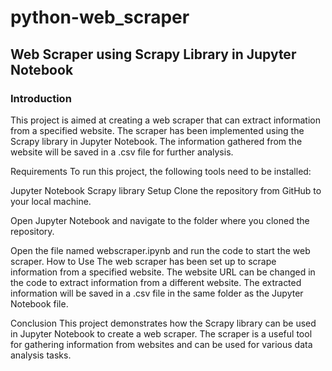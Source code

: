 # python-web_scraper
## Web Scraper using Scrapy Library in Jupyter Notebook 

### Introduction
This project is aimed at creating a web scraper that can extract information from a specified website. 
The scraper has been implemented using the Scrapy library in Jupyter Notebook. The information gathered from the website will be saved in a .csv file for further analysis.

Requirements
To run this project, the following tools need to be installed:

Jupyter Notebook
Scrapy library
Setup
Clone the repository from GitHub to your local machine.

Open Jupyter Notebook and navigate to the folder where you cloned the repository.

Open the file named webscraper.ipynb and run the code to start the web scraper.
How to Use
The web scraper has been set up to scrape information from a specified website. The website URL can be changed in the code to extract information from a different website.
 The extracted information will be saved in a .csv file in the same folder as the Jupyter Notebook file.

Conclusion
This project demonstrates how the Scrapy library can be used in Jupyter Notebook to create a web scraper. 
The scraper is a useful tool for gathering information from websites and can be used for various data analysis tasks.


